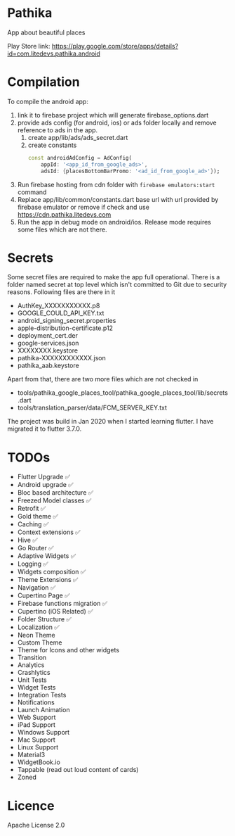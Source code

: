 # Pathika
App about beautiful places 

Play Store link: https://play.google.com/store/apps/details?id=com.litedevs.pathika.android

# Compilation
To compile the android app:
1. link it to firebase project which will generate firebase_options.dart
2. provide ads config (for android, ios) or ads folder locally and remove reference to ads in the app.
   1. create app/lib/ads/ads_secret.dart
   2. create constants
        ```dart
        const androidAdConfig = AdConfig(
            appId: '<app_id_from_google_ads>',
            adsId: {placesBottomBarPromo: '<ad_id_from_google_ad>'});
        ```
3. Run firebase hosting from cdn folder with `firebase emulators:start` command
4. Replace app/lib/common/constants.dart base url with url provided by firebase emulator or remove if check and use https://cdn.pathika.litedevs.com
5. Run the app in debug mode on android/ios. Release mode requires some files which are not there. 

# Secrets
Some secret files are required to make the app full operational.
There is a folder named secret at top level which isn't committed to Git due to security reasons. Following files are there in it
- AuthKey_XXXXXXXXXXX.p8
- GOOGLE_COULD_API_KEY.txt
- android_signing_secret.properties
- apple-distribution-certificate.p12
- deployment_cert.der
- google-services.json
- XXXXXXXX.keystore
- pathika-XXXXXXXXXXXX.json
- pathika_aab.keystore
  
Apart from that, there are two more files which are not checked in
- tools/pathika_google_places_tool/pathika_google_places_tool/lib/secrets.dart
- tools/translation_parser/data/FCM_SERVER_KEY.txt

The project was build in Jan 2020 when I started learning flutter. I have migrated it to flutter 3.7.0. 

# TODOs
- Flutter Upgrade ✅
- Android upgrade ✅
- Bloc based architecture ✅
- Freezed Model classes ✅
- Retrofit ✅
- Gold theme ✅
- Caching ✅
- Context extensions ✅
- Hive ✅
- Go Router ✅
- Adaptive Widgets ✅
- Logging ✅
- Widgets composition ✅
- Theme Extensions ✅
- Navigation ✅
- Cupertino Page ✅
- Firebase functions migration ✅
- Cupertino (iOS Related) ✅
- Folder Structure ✅
- Localization ✅
- Neon Theme
- Custom Theme
- Theme for Icons and other widgets
- Transition
- Analytics
- Crashlytics 
- Unit Tests
- Widget Tests
- Integration Tests
- Notifications
- Launch Animation
- Web Support 
- iPad Support
- Windows Support
- Mac Support
- Linux Support
- Material3
- WidgetBook.io
- Tappable (read out loud content of cards)
- Zoned

# Licence
Apache License 2.0
